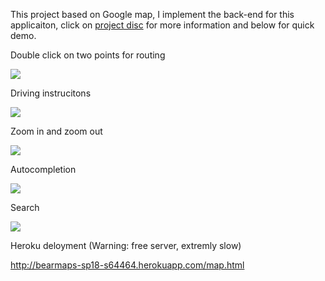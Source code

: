 This project based on Google map, I implement the back-end for this applicaiton, click on [project disc](https://sp18.datastructur.es/materials/proj/proj3/proj3) for more information and below for quick demo.


Double click on two points for routing

![](https://media.giphy.com/media/PO8GNHTTYiWrp71yj9/giphy.gif)

Driving instrucitons

![](https://media.giphy.com/media/WFbzptxL31arPelN3O/giphy.gif)

Zoom in and zoom out

![](https://media.giphy.com/media/CeNAJPGCcXH696WCYk/giphy.gif)

Autocompletion

![](https://media.giphy.com/media/27HMEPwVBxnZNukAps/giphy.gif)

Search

![](https://media.giphy.com/media/y1N20NLduCJEuoQWM1/giphy.gif)

Heroku deloyment (Warning: free server, extremly slow)

http://bearmaps-sp18-s64464.herokuapp.com/map.html


